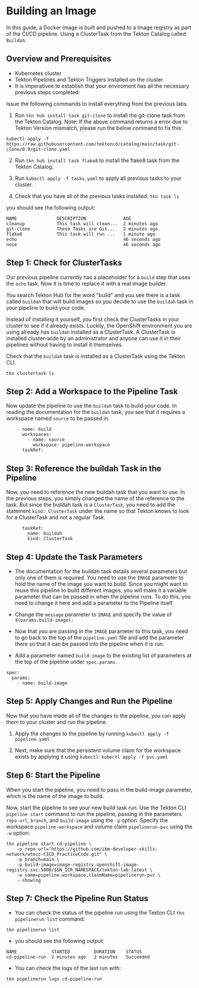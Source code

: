 # Building an Image

In this guide, a Docker image is built and pushed to a Image registry as part of the CI/CD pipeline. Using a ClusterTask from the Tekton Catalog called `Buildah`.

## Overview and Prerequisites

- Kubernetes cluster
- Tekton Pipelines and Tekton Triggers installed on the cluster
- It is imperativee to establish that your enviroment has all the necessary previous steps completed:

Issue the following commands to install everything from the previous labs.

1. Run `tkn hub install task git-clone` to install the git-clone task from the Tekton Catalog.
Note: If the above command returns a error due to Tekton Version mismatch, please run the below command to fix this:

`kubectl apply -f https://raw.githubusercontent.com/tektoncd/catalog/main/task/git-clone/0.9/git-clone.yaml`


2. Run `tkn hub install task flake8` to install the flake8 task from the Tekton Catalog.

3. Run `kubectl apply -f tasks.yaml` to apply all previous tasks to your cluster.

4. Check that you have all of the previous tasks installed:
`tkn task ls`

you should see the following output:

```
NAME               DESCRIPTION              AGE
cleanup            This task will clean...  2 minutes ago
git-clone          These Tasks are Git...   2 minutes ago
flake8             This task will run ...   1 minute ago
echo                                        46 seconds ago
nose                                        46 seconds ago
```

## Step 1: Check for ClusterTasks

Our previous pipeline currently has a placeholder for a `build` step that uses the `echo` task. Now it is time to replace it with a real image builder.

You search Tekton Hub for the word "build" and you see there is a task called `buildah` that will build images so you decide to use the `buildah` task in your pipeline to build your code.

Instead of installing it yourself, you first check the ClusterTasks in your cluster to see if it already exists. Luckily, the OpenShift environment you are using already has `buildah` installed as a ClusterTask. A ClusterTask is installed cluster-wide by an administrator and anyone can use it in their pipelines without having to install it themselves.

Check that the `buildah` task is installed as a ClusterTask using the Tekton CLI.

`tkn clustertask ls`

## Step 2: Add a Workspace to the Pipeline Task

Now update the pipeline to use the `buildah` task to build your code. 
In reading the documentation for the `buildah` task, you see that it requires a workspace named `source` to be passed in.

```
    - name: build
      workspaces:
        - name: source
          workspace: pipeline-workspace
      taskRef:
```

## Step 3: Reference the buildah Task in the Pipeline

Now, you need to reference the new buildah task that you want to use. In the previous steps, you simply changed the name of the reference to the task. But since the buildah task is a `ClusterTask`, you need to add the statement `kind: ClusterTask` under the name so that Tekton knows to look for a ClusterTask and not a regular Task.

```
      taskRef:
        name: buildah
        kind: ClusterTask
```

## Step 4: Update the Task Parameters

- The documentation for the buildah task details several parameters but only one of them is required. You need to use the `IMAGE` parameter to hold the name of the image you want to build.
Since you might want to reuse this pipeline to build different images, you will make it a variable parameter that can be passed in when the pipeline runs. To do this, you need to change it here and add a parameter to the Pipeline itself.

- Change the `message` parameter to `IMAGE` and specify the value of `$(params.build-image):`


- Now that you are passing in the `IMAGE` parameter to this task, you need to go back to the top of the `pipeline.yaml` file and add the parameter there so that it can be passed into the pipeline when it is run.

- Add a parameter named `build-image` to the existing list of parameters at the top of the pipeline under `spec.params`.

```
spec:
  params:
    - name: build-image
```

## Step 5: Apply Changes and Run the Pipeline

Now that you have made all of the changes to the pipeline, you can apply them to your cluster and run the pipeline.

1. Apply the changes to the pipeline by running `kubectl apply -f pipeline.yaml`

2. Next, make sure that the persistent volume claim for the workspace exists by applying it using `kubectl`: `kubectl apply -f pvc.yaml`

## Step 6: Start the Pipeline

When you start the pipeline, you need to pass in the build-image parameter, which is the name of the image to build.

Now, start the pipeline to see your new build task run. Use the Tekton CLI `pipeline start` command to run the pipeline, passing in the parameters `repo-url`, `branch`, and `build-image` using the `-p` option. Specify the workspace `pipeline-workspace` and volume claim `pipelinerun-pvc` using the `-w`  option:

```
tkn pipeline start cd-pipeline \
    -p repo-url="https://github.com/ibm-developer-skills-network/wtecc-CICD_PracticeCode.git" \
    -p branch=main \
    -p build-image=image-registry.openshift-image-registry.svc:5000/$SN_ICR_NAMESPACE/tekton-lab:latest \
    -w name=pipeline-workspace,claimName=pipelinerun-pvc \
    --showlog
```


## Step 7: Check the Pipeline Run Status

- You can check the status of the pipeline run using the Tekton CLI `tkn pipelinerun list` command:

`tkn pipelinerun list`

- you should see the following output:

```
NAME             STARTED         DURATION    STATUS
cd-pipeline-run  2 minutes ago   2 minutes   Succeeded
```

- You can check the logs of the last run with:

`tkn pipelinerun logs cd-pipeline-run`
